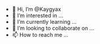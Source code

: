 - 👋 Hi, I’m @Kaygyax
- 👀 I’m interested in ...
- 🌱 I’m currently learning ...
- 💞️ I’m looking to collaborate on ...
- 📫 How to reach me ...

<!---
Kaygyax/Kaygyax is a ✨ special ✨ repository because its `README.md` (this file) appears on your GitHub profile.
You can click the Preview link to take a look at your changes.
--->
